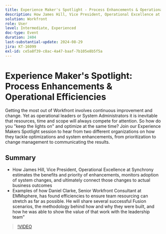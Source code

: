 ```yaml
---
title: Experience Maker's Spotlight - Process Enhancements & Operational Efficiencies
description: How James Hill, Vice President, Operational Excellence at Synchrony estimates the benefits and priority of enhancements, monitors adoption of system changes, and ultimately connect those changes to actual business outcomes  Examples of how Daniel Clarke, Senior Workfront Consultant at EMMsphere, has found efficiencies to ensure team resourcing can stretch as far as possible. He will share several successful Fusion scenarios, the methodology behind how and why they were built, and how he was able to show the value of that work with the leadership team
solution: Workfront
role: User
level: Intermediate, Experienced
doc-type: Event
duration: 2404
last-substantial-update: 2024-08-29
jira: KT-16099
exl-id: ce5a8f39-c8ac-4a47-baaf-7b105e8b5f5a
---
```

# Experience Maker's Spotlight: Process Enhancements & Operational Efficiencies

Getting the most out of Workfront involves continuous improvement and change. Yet as operational leaders or System Administrators it is inevitable that resources, time and scope will always compete for attention. So how do you "keep the lights on" and optimize at the same time? Join our Experience Makers Spotlight session to hear from two different organizations on how they tackle optimizations and system enhancements, from prioritization to change management to communicating the results. 

## Summary

* How James Hill, Vice President, Operational Excellence at Synchrony estimates the benefits and priority of enhancements, monitors adoption of system changes, and ultimately connect those changes to actual business outcomes 
* Examples of how Daniel Clarke, Senior Workfront Consultant at EMMsphere, has found efficiencies to ensure team resourcing can stretch as far as possible. He will share several successful Fusion scenarios, the methodology behind how and why they were built, and how he was able to show the value of that work with the leadership team"

>[!VIDEO](https://video.tv.adobe.com/v/3433199/?learn=on)
